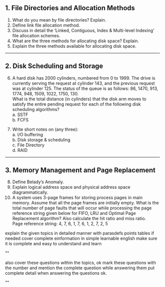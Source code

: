 ## 1. File Directories and Allocation Methods

1. What do you mean by file directories? Explain.
2. Define link file allocation method.
3. Discuss in detail the ‘Linked, Contiguous, Index & Multi-level Indexing’ file allocation schemes.
4. What are the three methods for allocating disk space? Explain.
5. Explain the three methods available for allocating disk space.

---

## 2. Disk Scheduling and Storage

6. A hard disk has 2000 cylinders, numbered from 0 to 1999. The drive is currently serving the request at cylinder 143, and the previous request was at cylinder 125. The status of the queue is as follows: 86, 1470, 913, 1774, 948, 1509, 1022, 1750, 130.  
    What is the total distance (in cylinders) that the disk arm moves to satisfy the entire pending request for each of the following disk scheduling algorithms?  
    a. SSTF  
    b. FCFS

7. Write short notes on (any three):  
    a. I/O buffering  
    b. Disk storage & scheduling  
    c. File Directory  
    d. RAID

---

## 3. Memory Management and Page Replacement

8. Define Belady’s Anomaly.
9. Explain logical address space and physical address space diagrammatically.
10. A system uses 3-page frames for storing process pages in main memory. Assume that all the page frames are initially empty. What is the total number of page faults that will occur while processing the page reference string given below for FIFO, LRU and Optimal Page Replacement algorithm? Also calculate the hit ratio and miss ratio.  
     Page reference string: 4, 7, 6, 1, 7, 6, 1, 2, 7, 2, 5

explain the given topics in detailed manner with parasdefs points tables if needed cover complete einformation in simple learnable english make sure it is complete and easy to understand and learn

""

also cover these questions within the topics, ok mark these questions with the number and mention the complete question while answering them put complete detail when answering the questions ok.

""
